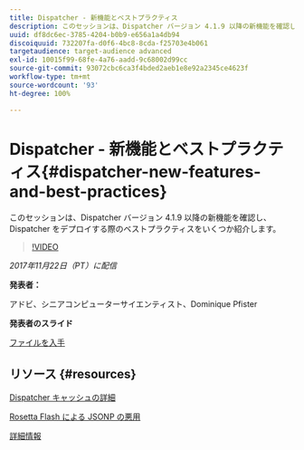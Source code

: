 ```yaml
---
title: Dispatcher - 新機能とベストプラクティス
description: このセッションは、Dispatcher バージョン 4.1.9 以降の新機能を確認し、Dispatcher をデプロイする際のベストプラクティスをいくつか紹介します。
uuid: df8dc6ec-3785-4204-b0b9-e656a1a4db94
discoiquuid: 732207fa-d0f6-4bc8-8cda-f25703e4b061
targetaudience: target-audience advanced
exl-id: 10015f99-68fe-4a76-aadd-9c68002d99cc
source-git-commit: 93072cbc6ca3f4bded2aeb1e8e92a2345ce4623f
workflow-type: tm+mt
source-wordcount: '93'
ht-degree: 100%

---
```


# Dispatcher - 新機能とベストプラクティス{#dispatcher-new-features-and-best-practices}

このセッションは、Dispatcher バージョン 4.1.9 以降の新機能を確認し、Dispatcher をデプロイする際のベストプラクティスをいくつか紹介します。

>[!VIDEO](https://video.tv.adobe.com/v/20842/?quality=9)

*2017年11月22日（PT）に配信*

**発表者：**

アドビ、シニアコンピューターサイエンティスト、Dominique Pfister

**発表者のスライド**

[ファイルを入手](assets/dispatcher-aemgemsnov2017.pdf)

## リソース {#resources}

[Dispatcher キャッシュの詳細](https://github.com/cqsupport/webinar-dispatchercache)

[Rosetta Flash による JSONP の悪用](https://miki.it/blog/2014/7/8/abusing-jsonp-with-rosetta-flash/)

[詳細情報](https://adobe-consulting-services.github.io/acs-aem-commons/features/dispatcher-ttl/index.html)

<!--
[Get back to the Overview](https://helpx.adobe.com/experience-manager/kt/eseminars/gems/aem-index.html)
-->
